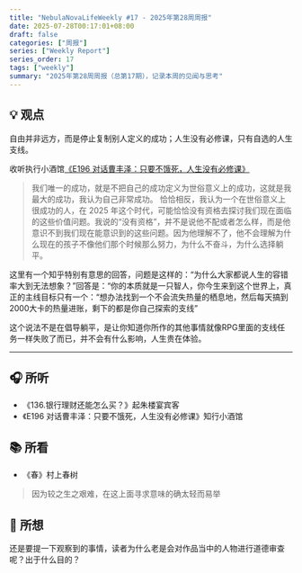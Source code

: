 ```yaml
---
title: "NebulaNovaLifeWeekly #17 - 2025年第28周周报"
date: 2025-07-28T00:17:01+08:00
draft: false
categories: ["周报"]
series: ["Weekly Report"]
series_order: 17
tags: ["weekly"]
summary: "2025年第28周周报（总第17期），记录本周的见闻与思考"
---
```


## 💡 观点
自由并非远方，而是停止复制别人定义的成功；人生没有必修课，只有自选的人生支线。

收听执行小酒馆[《E196 对话曹丰泽：只要不饿死，人生没有必修课》](https://www.xiaoyuzhoufm.com/episode/687893e0a12f9ff06a98a597?s=eyJ1IjoiNjZmNTQ4MDVlZGNlNjcxMDRhNTI3M2Y1In0%3D#ts=2090)

>我们唯一的成功，就是不把自己的成功定义为世俗意义上的成功，这就是我最大的成功，我认为自己非常成功。
恰恰相反，我认为一个在世俗意义上很成功的人，在 2025 年这个时代，可能恰恰没有资格去探讨我们现在面临的这些价值问题。我说的“没有资格”，并不是说他不配或者怎么样，而是他意识不到我们现在能意识到的这些问题。因为他理解不了，他不会理解为什么现在的孩子不像他们那个时候那么努力，为什么不奋斗，为什么选择躺平。

这里有一个知乎特别有意思的回答，问题是这样的：“为什么大家都说人生的容错率大到无法想象？”回答是：“你的本质就是一只智人，你今生来到这个世界上，真正的主线目标只有一个：“想办法找到一个不会流失热量的栖息地，然后每天搞到2000大卡的热量进账，剩下的都是你自己探索的支线”

这个说法不是在倡导躺平，是让你知道你所作的其他事情就像RPG里面的支线任务一样失败了而已，并不会有什么影响，人生贵在体验。

---

## 🎧 所听
- 《136.银行理财还能怎么买？》起朱楼宴宾客
- 《E196 对话曹丰泽：只要不饿死，人生没有必修课》知行小酒馆

## 📚 所看
- 《春》村上春树 
> 因为较之生之艰难，在这上面寻求意味的确太轻而易举


## 🧠 所想
还是要提一下观察到的事情，读者为什么老是会对作品当中的人物进行道德审查呢？出于什么目的？